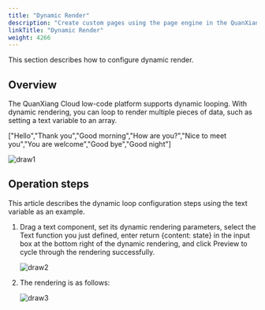```yaml
---
title: "Dynamic Render"
description: "Create custom pages using the page engine in the QuanXiang Cloud low-code platform"
linkTitle: "Dynamic Render"
weight: 4266
---
```


This section describes how to configure dynamic render.

## Overview

The QuanXiang Cloud low-code platform supports dynamic looping. With dynamic rendering, you can loop to render multiple pieces of data, such as setting a text variable to an array.

["Hello","Thank you","Good morning","How are you?","Nice to meet you","You are welcome","Good bye","Good night"]

![draw1](/images/manual/custom/page_design/draw1.png)

## Operation steps

This article describes the dynamic loop configuration steps using the text variable as an example.

1. Drag a text component, set its dynamic rendering parameters, select the Text function you just defined, enter return {content: state} in the input box at the bottom right of the dynamic rendering, and click Preview to cycle through the rendering successfully.

   ![draw2](/images/manual/custom/page_design/draw2.png)

2. The rendering is as follows:

   ![draw3](/images/manual/custom/page_design/draw3.png)

